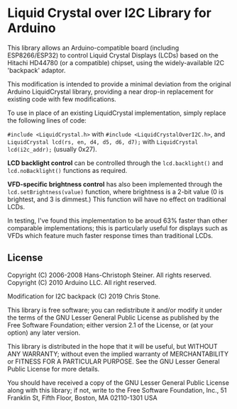 # Liquid Crystal over I2C Library for Arduino

This library allows an Arduino-compatible board (including ESP8266/ESP32) to control Liquid Crystal Displays (LCDs) based on the Hitachi HD44780 (or a compatible) chipset, using the widely-available I2C 'backpack' adaptor.

This modification is intended to provide a minimal deviation from the original Arduino LiquidCrystal library, providing a near drop-in replacement for existing code with few modifications.

To use in place of an existing LiquidCrystal implementation, simply replace the following lines of code:

`#include <LiquidCrystal.h>` with `#include <LiquidCrystalOverI2C.h>`, and  
`LiquidCrystal lcd(rs, en, d4, d5, d6, d7);` with `LiquidCrystal lcd(i2c_addr);` (usually 0x27).

**LCD backlight control** can be controlled through the `lcd.backlight()` and `lcd.noBacklight()` functions as required.

**VFD-specific brightness control** has also been implemented through the `lcd.setBrightness(value)` function, where brightness is a 2-bit value (0 is brightest, and 3 is dimmest.)  This function will have no effect on traditional LCDs.

In testing, I've found this implementation to be aroud 63% faster than other comparable implementations; this is particularly useful for displays such as VFDs which feature much faster response times than traditional LCDs.

## License

Copyright (C) 2006-2008 Hans-Christoph Steiner. All rights reserved.  
Copyright (C) 2010 Arduino LLC. All right reserved.

Modification for I2C backpack (C) 2019 Chris Stone.

This library is free software; you can redistribute it and/or
modify it under the terms of the GNU Lesser General Public
License as published by the Free Software Foundation; either
version 2.1 of the License, or (at your option) any later version.

This library is distributed in the hope that it will be useful,
but WITHOUT ANY WARRANTY; without even the implied warranty of
MERCHANTABILITY or FITNESS FOR A PARTICULAR PURPOSE. See the GNU
Lesser General Public License for more details.

You should have received a copy of the GNU Lesser General Public
License along with this library; if not, write to the Free Software
Foundation, Inc., 51 Franklin St, Fifth Floor, Boston, MA 02110-1301 USA
